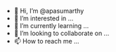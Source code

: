 - 👋 Hi, I’m @apasumarthy
- 👀 I’m interested in ...
- 🌱 I’m currently learning ...
- 💞️ I’m looking to collaborate on ...
- 📫 How to reach me ...

<!---
apasumarthy/apasumarthy is a ✨ special ✨ repository because its `README.md` (this file) appears on your GitHub profile.
You can click the Preview link to take a look at your changes.
--->
